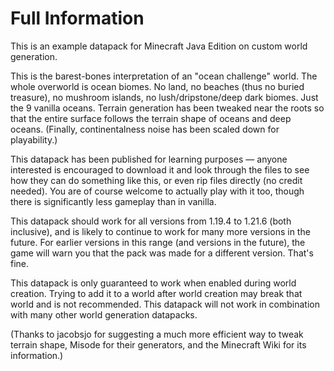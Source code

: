 # Full Information

This is an example datapack for Minecraft Java Edition on custom world generation.

This is the barest-bones interpretation of an "ocean challenge" world. The whole overworld is ocean biomes. No land, no beaches (thus no buried treasure), no mushroom islands, no lush/dripstone/deep dark biomes. Just the 9 vanilla oceans. Terrain generation has been tweaked near the roots so that the entire surface follows the terrain shape of oceans and deep oceans. (Finally, continentalness noise has been scaled down for playability.)

This datapack has been published for learning purposes — anyone interested is encouraged to download it and look through the files to see how they can do something like this, or even rip files directly (no credit needed). You are of course welcome to actually play with it too, though there is significantly less gameplay than in vanilla.

This datapack should work for all versions from 1.19.4 to 1.21.6 (both inclusive), and is likely to continue to work for many more versions in the future. For earlier versions in this range (and versions in the future), the game will warn you that the pack was made for a different version. That's fine.

This datapack is only guaranteed to work when enabled during world creation. Trying to add it to a world after world creation may break that world and is not recommended. This datapack will not work in combination with many other world generation datapacks.

(Thanks to jacobsjo for suggesting a much more efficient way to tweak terrain shape, Misode for their generators, and the Minecraft Wiki for its information.)
